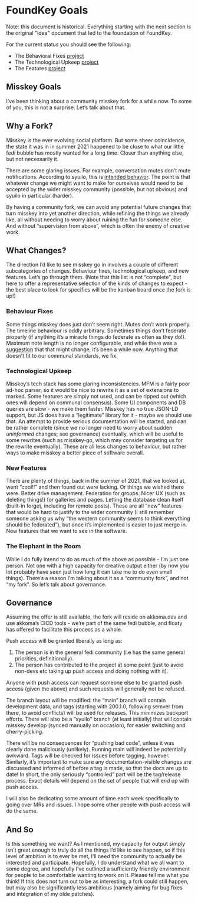 # FoundKey Goals
Note: this document is historical.
Everything starting with the next section is the original "idea" document that led to the foundation of FoundKey.

For the current status you should see the following:
* The Behavioral Fixes [project](https://akkoma.dev/FoundKeyGang/FoundKey/projects/3)
* The Technological Upkeep [project](https://akkoma.dev/FoundKeyGang/FoundKey/projects/4)
* The Features [project](https://akkoma.dev/FoundKeyGang/FoundKey/projects/5)

## Misskey Goals
I’ve been thinking about a community misskey fork for a while now. To some of you, this is not a surprise. Let’s talk about that.

## Why a Fork?
Misskey is the ever evolving social platform. But some sheer coincidence, the state it was in in summer 2021 happened to be close to what our little fedi bubble has mostly wanted for a long time. Closer than anything else, but not necessarily it.

There are some glaring issues. For example, conversation mutes don’t mute notifications. According to syuilo, this is [intended behavior](https://github.com/misskey-dev/misskey/issues/8102#issuecomment-1035080526). The point is that whatever change we might want to make for ourselves would need to be accepted by the wider misskey community (possible, but not obvious) and syuilo in particular (harder).

By having a community fork, we can avoid any potential future changes that turn misskey into yet another direction, while refining the things we already like, all without needing to worry about ruining the fun for someone else. And without “supervision from above”, which is often the enemy of creative work.

## What Changes?
The direction I’d like to see misskey go in involves a couple of different subcategories of changes. Behaviour fixes, technological upkeep, and new features. Let’s go through them. (Note that this list is not “complete”, but here to offer a representative selection of the kinds of changes to expect - the best place to look for specifics will be the kanban board once the fork is up!)

### Behaviour Fixes
Some things misskey does just don’t seem right. Mutes don’t work properly. The timeline behaviour is oddly arbitrary. Sometimes things don’t federate properly (if anything it’s a miracle things do federate as often as they do!). Maximum note length is no longer configurable, and while there was a [suggestion](https://github.com/misskey-dev/misskey/issues/8323) that that might change, it’s been a while now.
Anything that doesn’t fit to our communal standards, we fix.

### Technological Upkeep
Misskey’s tech stack has some glaring inconsistencies. MFM is a fairly poor ad-hoc parser, so it would be nice to rewrite it as a set of extensions to marked. Some features are simply not used, and can be ripped out (which ones will depend on communal consensus). Some UI components and DB queries are slow - we make them faster. Misskey has no true JSON-LD support, but JS does have a “legitimate” library for it - maybe we should use that.
An attempt to provide serious documentation will be started, and can be rather complete (since we no longer need to worry about sudden *uninformed* changes; see governance) eventually, which will be useful to some rewrites (such as misskey-go, which may consider targeting us for the rewrite eventually).
These are all less changes to behaviour, but rather ways to make misskey a better piece of software overall.

### New Features
There are plenty of things, back in the summer of 2021, that we looked at, went “cool!!” and then found out were lacking. Or things we wished there were.
Better drive management. Federation for groups. Nicer UX (such as deleting things!) for galleries and pages. Letting the database clean itself (built-in forget, including for remote posts).
These are all “new” features that would be hard to justify to the wider community (I still remember someone asking us why “the western community seems to think everything should be federated”), but once it’s implemented is easier to just merge in.
New features that we want to see in the software.

### The Elephant in the Room
While I do fully intend to do as much of the above as possible - I’m just one person. Not one with a high capacity for creative output either (by now you lot probably have seen just how long it can take me to do even small things).
There’s a reason I’m talking about it as a “community fork”, and not “my fork”. So let’s talk about governance.

## Governance
Assuming the offer is still available, the fork will reside on akkoma.dev and use akkoma’s CICD tools - we’re part of the same fedi bubble, and floaty has offered to facilitate this process as a whole.

Push access will be granted liberally as long as:
1. The person is in the general fedi community (i.e has the same general priorities, definitionally).
2. The person has contributed to the project at some point (just to avoid non-devs etc taking up push access and doing nothing with it).

Anyone with push access can request someone else to be granted push access (given the above) and such requests will generally not be refused.

The branch layout will be modified: the “main” branch will contain development data, and tags (starting with 200.1.0, following semver from there, to avoid conflicts) will be used for releases. This minimizes backport efforts.
There will also be a “syuilo” branch (at least initially) that will contain misskey develop (synced manually on occasion), for easier switching and cherry-picking.

There will be no consequences for “pushing bad code”, unless it was clearly done maliciously (unlikely). Running main will indeed be potentially awkward. Tags will be checked for issues before tagging, however. Similarly, it’s important to make sure any documentation-visible changes are discussed and informed of before a tag is made, so that the docs are up to date! In short, the only seriously “controlled” part will be the tag/release process. Exact details will depend on the set of people that will end up with push access.

I will also be dedicating some amount of time each week specifically to going over MRs and issues. I hope some other people with push access will do the same.

## And So
Is this something we want? As I mentioned, my capacity for output simply isn’t great enough to truly do all the things I’d like to see happen, so if this level of ambition is to ever be met, I’ll need the community to actually be interested and participate.
Hopefully, I do understand what we all want to some degree, and hopefully I’ve outlined a sufficiently friendly environment for people to be comfortable wanting to work on it.
Please tell me what you think!
If this does not turn out to be as interesting, a fork could still happen, but may also be significantly less ambitious (namely aiming for bug fixes and integration of my olde patches).
